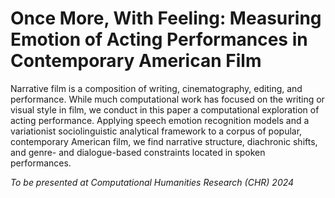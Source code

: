 # Once More, With Feeling: Measuring Emotion of Acting Performances in Contemporary American Film

Narrative film is a composition of writing, cinematography, editing, and
performance. While much computational work has focused on the writing or visual
style in film, we conduct in this paper a computational exploration of acting
performance. Applying speech emotion recognition models and a variationist
sociolinguistic analytical framework to a corpus of popular, contemporary
American film, we find narrative structure, diachronic shifts, and genre- and
dialogue-based constraints located in spoken performances.

*To be presented at Computational Humanities Research (CHR) 2024*


